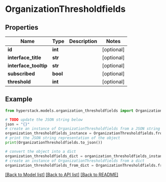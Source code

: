 # OrganizationThresholdfields


## Properties

Name | Type | Description | Notes
------------ | ------------- | ------------- | -------------
**id** | **int** |  | [optional] 
**interface_title** | **str** |  | [optional] 
**interface_tooltip** | **str** |  | [optional] 
**subscribed** | **bool** |  | [optional] 
**threshold** | **int** |  | [optional] 

## Example

```python
from hyperstack.models.organization_thresholdfields import OrganizationThresholdfields

# TODO update the JSON string below
json = "{}"
# create an instance of OrganizationThresholdfields from a JSON string
organization_thresholdfields_instance = OrganizationThresholdfields.from_json(json)
# print the JSON string representation of the object
print(OrganizationThresholdfields.to_json())

# convert the object into a dict
organization_thresholdfields_dict = organization_thresholdfields_instance.to_dict()
# create an instance of OrganizationThresholdfields from a dict
organization_thresholdfields_from_dict = OrganizationThresholdfields.from_dict(organization_thresholdfields_dict)
```
[[Back to Model list]](../README.md#documentation-for-models) [[Back to API list]](../README.md#documentation-for-api-endpoints) [[Back to README]](../README.md)


